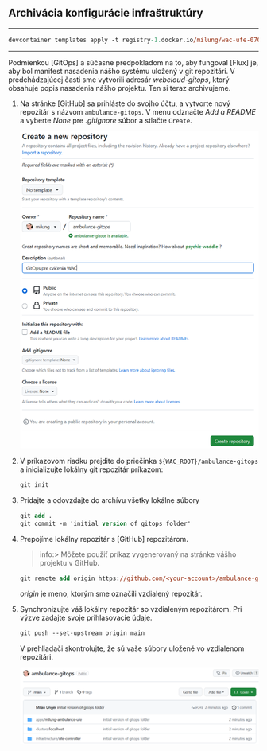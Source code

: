 ## Archivácia konfigurácie infraštruktúry

---

```ps
devcontainer templates apply -t registry-1.docker.io/milung/wac-ufe-070
```

---

Podmienkou [GitOps] a súčasne predpokladom na to, aby fungoval [Flux] je, aby bol manifest nasadenia nášho systému uložený v git repozitári.  V predchádzajúcej časti sme
vytvorili adresár _webcloud-gitops_, ktorý obsahuje popis nasadenia nášho projektu.  Ten si teraz archivujeme.

1. Na stránke [GitHub]
   sa prihláste do svojho účtu, a vytvorte nový repozitár s názvom `ambulance-gitops`. V menu odznačte _Add a README_ a
   vyberte _None_ pre _.gitignore_ súbor a stlačte `Create`.

   ![GitOps repozitár](./img/070-01-GitOpsRepo.png)

2. V príkazovom riadku prejdite do priečinka `${WAC_ROOT}/ambulance-gitops` a inicializujte lokálny git repozitár príkazom:

   ```ps
   git init
   ```

3. Pridajte a odovzdajte do archívu všetky lokálne súbory

   ```ps
   git add .
   git commit -m 'initial version of gitops folder'
   ```

4. Prepojíme lokálny repozitár s [GitHub] repozitárom.

    >info:> Môžete použiť príkaz vygenerovaný na stránke vášho projektu v GitHub.

    ```ps
    git remote add origin https://github.com/<your-account>/ambulance-gitops.git
    ```

   _origin_ je meno, ktorým sme označili vzdialený repozitár.

5. Synchronizujte váš lokálny repozitár so vzdialeným repozitárom. Pri výzve zadajte svoje prihlasovacie údaje.

   ```ps
   git push --set-upstream origin main
   ```

   V prehliadači skontrolujte, že sú vaše súbory uložené vo vzdialenom repozitári.

    ![Vzdialený repozitár gitops](./img/070-02-RepoContent.png)
